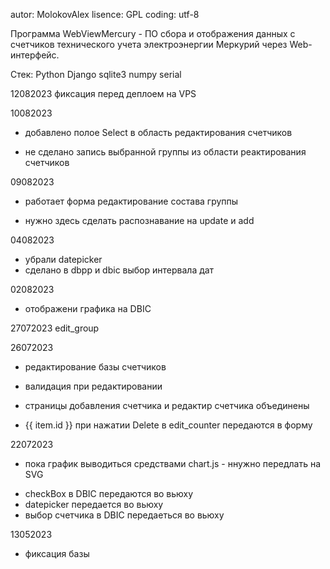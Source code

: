 autor: MolokovAlex
lisence: GPL
coding: utf-8

Программа WebViewMercury - ПО сбора и отображения данных с счетчиков технического учета электроэнергии Меркурий через Web-интерфейс.

Стек:
Python
Django
sqlite3
numpy
serial

12082023
фиксация перед деплоем на VPS

10082023
+ добавлено полое Select в область редактирования счетчиков
- не сделано запись выбранной группы из области реактирования счетчиков

09082023
+ работает форма редактирование состава группы
- нужно здесь сделать распознавание на  update и add

04082023
+ убрали  datepicker
+ сделано в dbpp и dbic  выбор интервала дат

02082023
+ отображени графика на DBIC

27072023
edit_group

26072023
+ редактирование базы счетчиков
- валидация при редактировании
+ страницы добавления счетчика и редактир счетчика объединены

+ {{ item.id }} при нажатии Delete в edit_counter   передаются в форму

22072023
- пока график выводиться средствами chart.js  - ннужно передлать на SVG
+ checkBox в DBIC передаются во вьюху
+ datepicker передается во вьюху
+ выбор счетчика в DBIC передаеться во вьюху

13052023
- фиксация базы 







